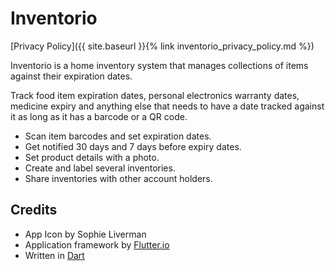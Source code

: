 # Inventorio

[Privacy Policy]({{ site.baseurl }}{% link inventorio_privacy_policy.md %})

Inventorio is a home inventory system that manages collections of items against their expiration dates.

Track food item expiration dates, personal electronics warranty dates, medicine expiry
and anything else that needs to have a date tracked against it as long as it has a barcode or a QR code.

* Scan item barcodes and set expiration dates.
* Get notified 30 days and 7 days before expiry dates. 
* Set product details with a photo.
* Create and label several inventories.
* Share inventories with other account holders. 

## Credits
* App Icon by Sophie Liverman
* Application framework by [Flutter.io](https://flutter.dev)
* Written in [Dart](http://dartlang.org)

